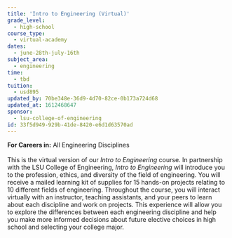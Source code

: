 ```yaml
---
title: 'Intro to Engineering (Virtual)'
grade_level:
  - high-school
course_type:
  - virtual-academy
dates:
  - june-28th-july-16th
subject_area:
  - engineering
time:
  - tbd
tuition:
  - usd895
updated_by: 70be348e-36d9-4d70-82ce-0b173a724d68
updated_at: 1612468647
sponsor:
  - lsu-college-of-engineering
id: 33f5d949-929b-41de-8420-e6d1d63570ad
---
```

<b>For Careers in:</b> All Engineering Disciplines<br><br>
This is the virtual version of our <i>Intro to Engineering</i> course. In partnership with the LSU College of Engineering, <i>Intro to Engineering</i> will introduce you to the profession, ethics, and diversity of the field of engineering. You will receive a mailed learning kit of supplies for 15 hands-on projects relating to 10 different fields of engineering. Throughout the course, you will interact virtually with an instructor, teaching assistants, and your peers to learn about each discipline and work on projects. This experience will allow you to explore the differences between each engineering discipline and help you make more informed decisions about future elective choices in high school and selecting your college major.